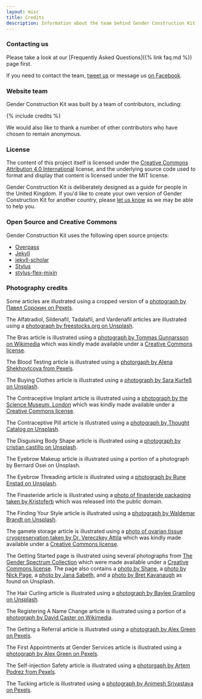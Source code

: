 ```yaml
---
layout: misc
title: Credits
description: Information about the team behind Gender Construction Kit and what open-source and Creative Commons projects are used
---
```


### Contacting us

Please take a look at our [Frequently Asked Questions]({% link faq.md %}) page first.

If you need to contact the team, [tweet us](https://twitter.com/genderkit) or message us [on Facebook](https://www.facebook.com/genderkit).

### Website team

Gender Construction Kit was built by a team of contributors, including:

{% include credits %}

We would also like to thank a number of other contributors who have chosen to remain anonymous.

### License

The content of this project itself is licensed under the [Creative Commons Attribution 4.0 International](https://creativecommons.org/licenses/by/4.0/) license, and the underlying source code used to format and display that content is licensed under the MIT license.

Gender Construction Kit is deliberately designed as a guide for people in the United Kingdom. If you'd like to create your own version of Gender Construction Kit for another country, please [let us know](https://twitter.com/genderkit) as we may be able to help you.

### Open Source and Creative Commons

Gender Construction Kit uses the following open source projects:

- [Overpass](https://github.com/RedHatBrand/Overpass)
- [Jekyll](https://github.com/jekyll/jekyll)
- [jekyll-scholar](https://github.com/inukshuk/jekyll-scholar)
- [Stylus](https://github.com/stylus/stylus)
- [stylus-flex-mixin](https://github.com/differui/stylus-flex-mixin)

### Photography credits

Some articles are illustrated using a cropped version of a [photograph by Павел Сорокин on Pexels](https://www.pexels.com/photo/surgeons-performing-surgery-2324837/).

The Alfatradiol, Sildenafil, Tadalafil, and Vardenafil articles are illustrated using a [photograph by freestocks.org on Unsplash](https://unsplash.com/photos/nss2eRzQwgw).

The Bras article is illustrated using a [photograph by Tommas Gunnarsson on Wikimedia](https://commons.wikimedia.org/wiki/File:Greenand_black_sports_bra.jpg) which was kindly made available under a [Creative Commons license](https://creativecommons.org/licenses/by-sa/4.0/).

The Blood Testing article is illustrated using a [photorgaph by Alena Shekhovtcova from Pexels](https://www.pexels.com/photo/set-of-sample-tubes-arranged-on-pink-surface-6074948/).

The Buying Clothes article is illustrated using a [photograph by Sara Kurfeß on Unsplash](https://unsplash.com/photos/5epnzwsphl0).

The Contraceptive Implant article is illustrated using a [photograph by the Science Museum, London](https://wellcomecollection.org/works/vxcg4g86) which was kindly made available under a [Creative Commons license](https://creativecommons.org/licenses/by/4.0/).

The Contraceptive Pill article is illustrated using a [photograph by Thought Catalog on Unsplash](https://unsplash.com/photos/psgqUnk8zvM).

The Disguising Body Shape article is illustrated using a [photograph by cristian castillo on Unsplash](https://unsplash.com/photos/N2rYZg72Lig).

The Eyebrow Makeup article is illustrated using a portion of a photograph by Bernard Osei on Unsplash.

The Eyebrow Threading article is illustrated using a [photograph by Rune Enstad on Unsplash](https://unsplash.com/photos/cowLgyb63c4).

The Finasteride article is illustrated using a [photo of finasteride packaging taken by Kristoferb](https://commons.wikimedia.org/wiki/File:Propecia_box_and_tablet.jpg) which was released into the public domain.

The Finding Your Style article is illustrated using a [photograph by Waldemar Brandt on Unsplash](https://unsplash.com/photos/NPPNHZK1U0s).

The gamete storage article is illustrated using a [photo of ovarian tissue cryopreservation taken by Dr. Vereczkey Attila](https://commons.wikimedia.org/wiki/File:Petef%C3%A9szeksz%C3%B6vet-cs%C3%ADkok_fagyasztva_t%C3%A1rol%C3%A1sa.jpg) which was kindly made available under a [Creative Commons license](https://creativecommons.org/licenses/by-sa/3.0/deed.en).

The Getting Started page is illustrated using several photographs from [The Gender Spectrum Collection](https://genderphotos.vice.com) which were made available under a [Creative Commons license](https://creativecommons.org/licenses/by-nc-nd/4.0/). The page also contains a [photo by Shane](https://unsplash.com/photos/RnreUGy5Apk), a [photo by Nick Page](https://unsplash.com/photos/XMg8GBzNmgA), a [photo by Jana Sabeth](https://unsplash.com/photos/USKsnSIDNIA), and a [photo by Bret Kavanaugh](https://unsplash.com/photos/ge8IxvM5Gxk) as found on Unsplash.

The Hair Curling article is illustrated using a [photograph by Baylee Gramling on Unsplash](https://unsplash.com/photos/a3xr2mVjT5M).

The Registering A Name Change article is illustrated using a portion of a [photograph by David Caster on Wikimedia](https://commons.wikimedia.org/wiki/File:Royal_Courts_of_Justice_2019.jpg).

The Getting a Referral article is illustrated using a [photograph by Alex Green on Pexels](https://www.pexels.com/photo/serious-ethnic-psychotherapist-listening-to-clients-complains-5699473/).

The First Appointments at Gender Services article is illustrated using a [photograph by Alex Green on Pexels](https://www.pexels.com/photo/crop-ethnic-client-discussing-problems-with-anonymous-psychologist-5699431/).

The Self-injection Safety article is illustrated using a [photorgaph by Artem Podrez from Pexels](https://www.pexels.com/photo/man-people-woman-hand-6823562/).

The Tucking article is illustrated using a [photograph by Animesh Srivastava on Pexels](https://www.pexels.com/photo/fashion-jeans-pants-clothing-8188777/).